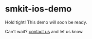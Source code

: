 # smkit-ios-demo

Hold tight! This demo will soon be ready.

Can't wait? [contact us](mailto:support@sency.ai) and let us know.

